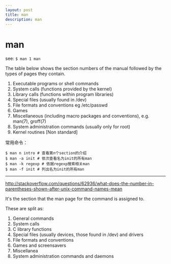 ```yaml
---
layout: post
title: man
description: man
---
```


man
===

see: `$ man 1 man`

The table below shows the section numbers of the manual followed by the types of pages they contain.

1.  Executable programs or shell commands
2.  System calls (functions provided by the kernel)
3.  Library calls (functions within program libraries)
4.  Special files (usually found in /dev)
5.  File formats and conventions eg /etc/passwd
6.  Games
7.  Miscellaneous (including macro packages and conventions), e.g. man(7), groff(7)
8.  System administration commands (usually only for root)
9.  Kernel routines [Non standard]

常用命令：

    $ man n intro # 查看第n个section的介绍
    $ man -a init # 依次查看名为init的所有man
    $ man -k regexp # 依据regexp搜索相关man
    $ man -f init # 列出名为init的所有man

* * * * * * * * * * * * * * * * * * * * 

<http://stackoverflow.com/questions/62936/what-does-the-number-in-parentheses-shown-after-unix-command-names-mean>

It's the section that the man page for the command is assigned to.

These are split as:

1.  General commands
2.  System calls
3.  C library functions
4.  Special files (usually devices, those found in /dev) and drivers
5.  File formats and conventions
6.  Games and screensavers
7.  Miscellanea
8.  System administration commands and daemons
